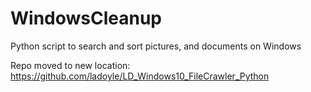 # WindowsCleanup
Python script to search and sort pictures, and documents on Windows

Repo moved to new location: https://github.com/ladoyle/LD_Windows10_FileCrawler_Python

